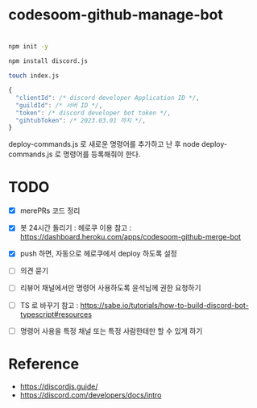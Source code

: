 # codesoom-github-manage-bot

# 
```bash
npm init -y

npm install discord.js

touch index.js

```

```js
{
  "clientId": /* discord developer Application ID */, 
  "guildId": /* 서버 ID */, 
  "token": /* discord developer bot token */, 
  "gihtubToken": /* 2023.03.01 까지 */, 
}
```

deploy-commands.js 로 새로운 명령어를 추가하고 난 후 node deploy-commands.js 로 명령어를 등록해줘야 한다.

# TODO
- [x] merePRs 코드 정리
- [x] 봇 24시간 돌리기 : 헤로쿠 이용
참고 : https://dashboard.heroku.com/apps/codesoom-github-merge-bot
- [x] push 하면, 자동으로 헤로쿠에서 deploy 하도록 설정
- [ ] 의견 묻기
- [ ] 리뷰어 채널에서만 명령어 사용하도록 윤석님께 권한 요청하기

- [ ] TS 로 바꾸기
참고 : https://sabe.io/tutorials/how-to-build-discord-bot-typescript#resources

- [ ] 명령어 사용을 특정 채널 또는 특정 사람한테만 할 수 있게 하기


# Reference
- https://discordjs.guide/
- https://discord.com/developers/docs/intro